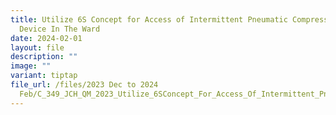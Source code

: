 ```yaml
---
title: Utilize 6S Concept for Access of Intermittent Pneumatic Compression
  Device In The Ward
date: 2024-02-01
layout: file
description: ""
image: ""
variant: tiptap
file_url: /files/2023 Dec to 2024
  Feb/C_349_JCH_QM_2023_Utilize_6SConcept_For_Access_Of_Intermittent_Pneumatic_Compression_Device_In_The_Ward.pdf
---
```

